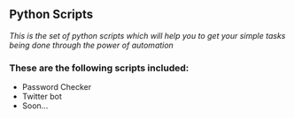 ## Python Scripts

_This is the set of python scripts which will help you to get your simple tasks being done through the power of automation_

### These are the following scripts included:
  * Password Checker
  * Twitter bot
  * Soon...
